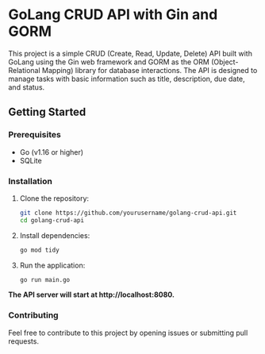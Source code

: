 # GoLang CRUD API with Gin and GORM

This project is a simple CRUD (Create, Read, Update, Delete) API built with GoLang using the Gin web framework and GORM as the ORM (Object-Relational Mapping) library for database interactions. The API is designed to manage tasks with basic information such as title, description, due date, and status.

## Getting Started

### Prerequisites

- Go (v1.16 or higher)
- SQLite

### Installation

1. Clone the repository:

   ```bash
   git clone https://github.com/yourusername/golang-crud-api.git
   cd golang-crud-api

2. Install dependencies:
   ```bash
   go mod tidy

3. Run the application:
   ```bash
   go run main.go

**The API server will start at http://localhost:8080.**
### Contributing
Feel free to contribute to this project by opening issues or submitting pull requests.
